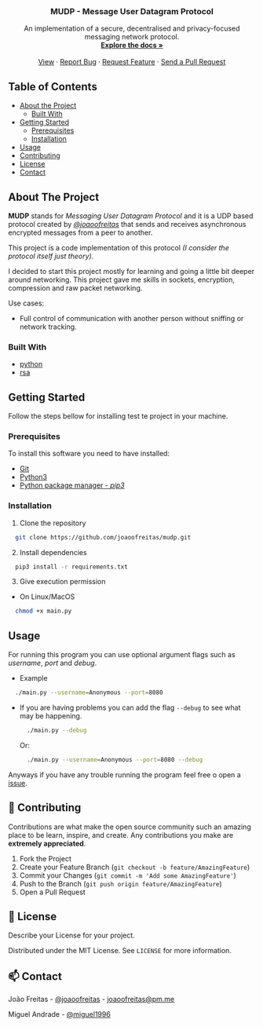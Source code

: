 <!-- PROJECT LOGO -->
<br />
<p align="center">
  <a href="https://github.com/joaoofreitas/mudp/>
    <img src="icon.png" alt="Logo" width="320" height="226">
  </a>

  <h3 align="center">MUDP - Message User Datagram Protocol</h3>

  <p align="center">
    An implementation of a secure, decentralised and privacy-focused messaging network protocol.
    <br />
    <a href="https://github.com/joaoofreitas/mudp/"><strong>Explore the docs »</strong></a>
    <br />
    <br />
    <a href="https://github.com/joaoofreitas/mudp/">View</a>
    ·
    <a href="https://github.com/joaoofreitas/mudp/issues">Report Bug</a>
    ·
    <a href="https://github.com/joaoofreitas/mudp/issues">Request Feature</a>
    ·
    <a href="https://github.com/joaoofreitas/mudp/pulls">Send a Pull Request</a>
  </p>
</p>


## Table of Contents

* [About the Project](#about-the-project)
  * [Built With](#built-with)
* [Getting Started](#getting-started)
  * [Prerequisites](#prerequisites)
  * [Installation](#installation)
* [Usage](#usage)
* [Contributing](#contributing)
* [License](#license)
* [Contact](#contact)



<!-- ABOUT THE PROJECT -->
## About The Project

__MUDP__ stands for _Messaging User Datagram Protocol_ and it is a UDP based protocol created by [_@joaoofreitas_](https://github.com/joaoofreitas) that sends and receives asynchronous encrypted messages from a peer to another.

This project is a code implementation of this protocol _(I consider the protocol itself just theory)_.

I decided to start this project mostly for learning and going a little bit deeper around networking. This project gave me skills in sockets, encryption, compression and raw packet networking.

Use cases:

- Full control of communication with another person without sniffing or network tracking.

### Built With

- [python](https://www.python.org)
- [rsa](https://pypi.org/project/rsa/)

## Getting Started

Follow the steps bellow for installing test te project in your machine.

### Prerequisites

To install this software you need to have installed:
  - [Git](https://git-scm.com/downloads)
  - [Python3](https://www.python.org)
  - [Python package manager - _pip3_](https://pip.pypa.io/en/stable/installing/)

### Installation

1. Clone the repository
```sh
  git clone https://github.com/joaoofreitas/mudp.git
```
2. Install dependencies
```sh
  pip3 install -r requirements.txt
```

3. Give execution permission

- On Linux/MacOS
```sh
  chmod +x main.py
```

<!-- USAGE EXAMPLES -->
## Usage
For running this program you can use optional argument flags such as _username_, _port_ and _debug_.

- Example
```sh
  ./main.py --username=Anonymous --port=8080
```
- If you are having problems you can add the flag `--debug` to see what may be happening.
  ```sh
    ./main.py --debug
  ```
  Or:
  ```sh
    ./main.py --username=Anonymous --port=8080 --debug
  ```

Anyways if you have any trouble running the program feel free o open a [issue](https://github.com/joaoofreitas/mudp/issues).

<!-- CONTRIBUTING -->
## 🤝 Contributing

Contributions are what make the open source community such an amazing place to be learn, inspire, and create. Any contributions you make are **extremely appreciated**.

1. Fork the Project
2. Create your Feature Branch (`git checkout -b feature/AmazingFeature`)
3. Commit your Changes (`git commit -m 'Add some AmazingFeature'`)
4. Push to the Branch (`git push origin feature/AmazingFeature`)
5. Open a Pull Request



<!-- LICENSE -->
## 📝 License
Describe your License for your project. 

Distributed under the MIT License. See `LICENSE` for more information.

<!-- CONTACT -->
## 📫 Contact

João Freitas - [@joaoofreitas](https://github.com/joaoofreitas) - joaoofreitas@pm.me

Miguel Andrade - [@miguel1996](https://github.com/miguel1996)
